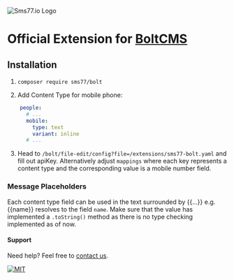 ![Sms77.io Logo](https://www.sms77.io/wp-content/uploads/2019/07/sms77-Logo-400x79.png "Sms77.io Logo")

# Official Extension for [BoltCMS](https://bolt.cm)

## Installation

1. `composer require sms77/bolt`

2. Add Content Type for mobile phone:

```yaml
    people:
      # ...
      mobile:
        type: text
        variant: inline
      # ...
```

3. Head to `/bolt/file-edit/config?file=/extensions/sms77-bolt.yaml` and fill out apiKey.
   Alternatively adjust `mappings` where each key represents a content type and the
   corresponding value is a mobile number field.

### Message Placeholders

Each content type field can be used in the text surrounded by {{...}} e.g. {{name}}
resolves to the field `name`. Make sure that the value has implemented a `.toString()`
method as there is no type checking implemented as of now.

#### Support

Need help? Feel free to [contact us](https://www.sms77.io/en/company/contact/).

[![MIT](https://img.shields.io/badge/License-MIT-teal.svg)](LICENSE)
